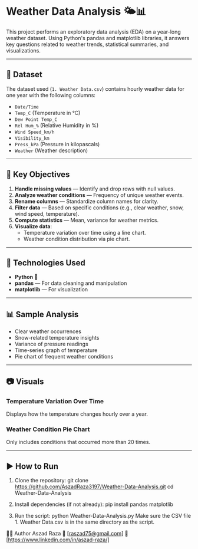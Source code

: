 # Weather Data Analysis 🌤️📊

This project performs an exploratory data analysis (EDA) on a year-long weather dataset. Using Python's pandas and matplotlib libraries, it answers key questions related to weather trends, statistical summaries, and visualizations.

---

## 📁 Dataset

The dataset used (`1. Weather Data.csv`) contains hourly weather data for one year with the following columns:

- `Date/Time`
- `Temp_C` (Temperature in °C)
- `Dew Point Temp_C`
- `Rel Hum_%` (Relative Humidity in %)
- `Wind Speed_km/h`
- `Visibility_km`
- `Press_kPa` (Pressure in kilopascals)
- `Weather` (Weather description)

---

## 📌 Key Objectives

1. **Handle missing values** — Identify and drop rows with null values.
2. **Analyze weather conditions** — Frequency of unique weather events.
3. **Rename columns** — Standardize column names for clarity.
4. **Filter data** — Based on specific conditions (e.g., clear weather, snow, wind speed, temperature).
5. **Compute statistics** — Mean, variance for weather metrics.
6. **Visualize data**:
   - Temperature variation over time using a line chart.
   - Weather condition distribution via pie chart.

---

## 🔧 Technologies Used

- **Python** 🐍
- **pandas** — For data cleaning and manipulation
- **matplotlib** — For visualization

---

## 📊 Sample Analysis

- Clear weather occurrences
- Snow-related temperature insights
- Variance of pressure readings
- Time-series graph of temperature
- Pie chart of frequent weather conditions

---

## 📷 Visuals

### Temperature Variation Over Time
Displays how the temperature changes hourly over a year.

### Weather Condition Pie Chart
Only includes conditions that occurred more than 20 times.

---

## ▶️ How to Run

1. Clone the repository:
   git clone https://github.com/AszadRaza3197/Weather-Data-Analysis.git
   cd Weather-Data-Analysis

2. Install dependencies (if not already):
pip install pandas matplotlib


3. Run the script:
python Weather-Data-Analysis.py
Make sure the CSV file 1. Weather Data.csv is in the same directory as the script.

🙋‍♂️ Author
Aszad Raza
📧 [raszad75@gmail.com]
🔗 [https://www.linkedin.com/in/aszad-raza/]
